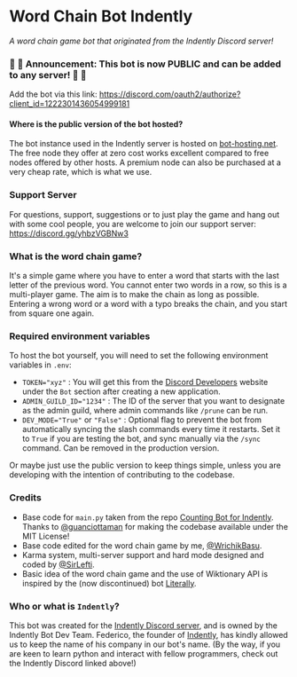 # Word Chain Bot Indently
*A word chain game bot that originated from the Indently Discord server!*

### 🥳 🎊 Announcement: This bot is now PUBLIC and can be added to any server! 🥳 🎊

Add the bot via this link: https://discord.com/oauth2/authorize?client_id=1222301436054999181

#### Where is the public version of the bot hosted?
The bot instance used in the Indently server is hosted on [bot-hosting.net](https://bot-hosting.net/?aff=1024746441798856717).
The free node they offer at zero cost works excellent compared to free nodes offered by other hosts. 
A premium node can also be purchased at a very cheap rate, which is what we use.

### Support Server
For questions, support, suggestions or to just play the game and hang out with some cool people, you are welcome to join
our support server: https://discord.gg/yhbzVGBNw3

### What is the word chain game?
It's a simple game where you have to enter a word that starts with the last letter of the previous word. You cannot
enter two words in a row, so this is a multi-player game. The aim is to make the chain as long as possible. Entering a
wrong word or a word with a typo breaks the chain, and you start from square one again.

### Required environment variables
To host the bot yourself, you will need to set the following environment variables in `.env`:
- `TOKEN="xyz"` : You will get this from the [Discord Developers](https://discord.com/developers/) website under the `Bot` section after creating a
new application.
- `ADMIN_GUILD_ID="1234"` : The ID of the server that you want to designate as the admin guild, where admin commands
like `/prune` can be run.
- `DEV_MODE="True"` or `"False"` : Optional flag to prevent the bot from automatically syncing the slash commands every
time it restarts. Set it to `True` if you are testing the bot, and sync manually via the `/sync` command. Can be removed
in the production version.

Or maybe just use the public version to keep things simple, unless you are developing with the intention of contributing
to the codebase.

### Credits
- Base code for `main.py` taken from the repo
[Counting Bot for Indently](https://github.com/guanciottaman/counting_bot_indently). Thanks to [@guanciottaman](https://github.com/guanciottaman) for
making the codebase available under the MIT License!
- Base code edited for the word chain game by me, [@WrichikBasu](https://github.com/WrichikBasu).
- Karma system, multi-server support and hard mode designed and coded by [@SirLefti](https://github.com/SirLefti).
- Basic idea of the word chain game and the use of Wiktionary API is inspired by the (now discontinued) bot
[Literally](https://github.com/mettlex/literally-discord-bot).

### Who or what is `Indently`?
This bot was created for the [Indently Discord server](https://discord.com/invite/indently-1040343818274340935), and is owned by the Indently Bot Dev Team. Federico, the
founder of [Indently](https://indently.io), has kindly allowed us to keep the name of his company in our bot's name. (By the way, if you
are keen to learn python and interact with fellow programmers, check out the Indently Discord linked above!)
